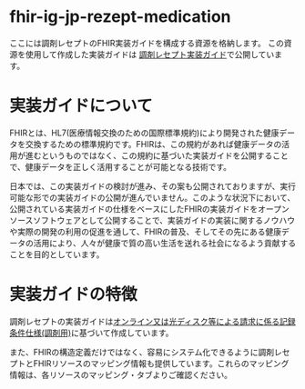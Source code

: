 # fhir-ig-jp-rezept-medication
ここには調剤レセプトのFHIR実装ガイドを構成する資源を格納します。
この資源を使用して作成した実装ガイドは [調剤レセプト実装ガイド](https://igs.healthdataworks.net/jp-rezept-medication/index.html)で公開しています。

# 実装ガイドについて
FHIRとは、HL7(医療情報交換のための国際標準規約)により開発された健康データを交換するための標準規約です。FHIRは、この規約があれば健康データの活用が進むというものではなく、この規約に基づいた実装ガイドを公開することで、健康データを正しく活用することが可能となる技術です。

日本では、この実装ガイドの検討が進み、その案も公開されておりますが、実行可能な形での実装ガイドの公開が進んでいません。このような状況下において、公開されている実装ガイドの仕様をベースにしたFHIRの実装ガイドをオープンソースソフトウェアとして公開することで、実装ガイドの実装に関するノウハウや実際の開発の利用の促進を通して、FHIRの普及、そしてその先にある健康データの活用により、人々が健康で質の高い生活を送れる社会になるよう貢献することを目的としています。

# 実装ガイドの特徴
調剤レセプトの実装ガイドは[オンライン又は光ディスク等による請求に係る記録条件仕様(調剤用)](https://shinryohoshu.mhlw.go.jp/shinryohoshu/file/spec/R02bt1_4_kiroku_chozai.pdf)に基づいて作成しています。

また、FHIRの構造定義だけではなく、容易にシステム化できるように調剤レセプトとFHIRリソースのマッピング情報も提供しています。これらのマッピング情報は、各リソースのマッピング・タブよりご確認ください。
